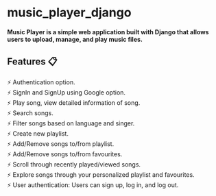 # music_player_django

#### Music Player is a simple web application built with Django that allows users to upload, manage, and play music files. 

## Features 📋

⚡️ Authentication option.\
⚡️ SignIn and SignUp using Google option.\
⚡️ Play song, view detailed information of song.\
⚡️ Search songs.\
⚡️ Filter songs based on language and singer.\
⚡️ Create new playlist.\
⚡️ Add/Remove songs to/from playlist.\
⚡️ Add/Remove songs to/from favourites.\
⚡️ Scroll through recently played/viewed songs.\
⚡️ Explore songs through your personalized playlist and favourites.\
⚡️ User authentication: Users can sign up, log in, and log out.
